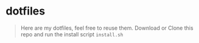 # dotfiles

> Here are my dotfiles, feel free to reuse them.
> Download or Clone this repo and run the install script `install.sh`
